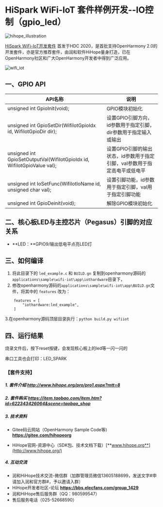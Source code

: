 # HiSpark WiFi-IoT 套件样例开发--IO控制（gpio_led）

![hihope_illustration](https://gitee.com/hihopeorg/hispark-hm-pegasus/raw/master/docs/figures/hihope_illustration.png)

[HiSpark WiFi-IoT开发套件](https://item.taobao.com/item.htm?spm=a1z10.1-c-s.w5003-23341819265.1.bf644a82Da9PZK&id=622343426064&scene=taobao_shop) 首发于HDC 2020，是首批支持OpenHarmony 2.0的开发套件，亦是官方推荐套件，由润和软件HiHope量身打造，已在OpenHarmony社区和广大OpenHarmony开发者中得到广泛应用。

![wifi_iot](https://gitee.com/hihopeorg/hispark-hm-pegasus/raw/master/docs/figures/2.png)

## 一、GPIO API

| API名称                                                      | 说明                                                         |
| ------------------------------------------------------------ | ------------------------------------------------------------ |
| unsigned int GpioInit(void);                                 | GPIO模块初始化                                               |
| unsigned int GpioSetDir(WifiIotGpioIdx id, WifiIotGpioDir dir); | 设置GPIO引脚方向，id参数用于指定引脚，dir参数用于指定输入或输出 |
| unsigned int GpioSetOutputVal(WifiIotGpioIdx id, WifiIotGpioValue val); | 设置GPIO引脚的输出状态，id参数用于指定引脚，val参数用于指定高电平或低电平 |
| unsigned int IoSetFunc(WifiIotIoName id, unsigned char val); | 设置引脚功能，id参数用于指定引脚，val用于指定引脚功能        |
| unsigned int GpioDeinit(void);                               | 解除GPIO模块初始化                                           |

## 二、核心板LED与主控芯片（Pegasus）引脚的对应关系

- **LED：**GPIO9/输出低电平点亮LED灯


## 三、如何编译

1. 将此目录下的 `led_example.c` 和 `BUILD.gn` 复制到openharmony源码的`applications\sample\wifi-iot\app\iothardware`目录下，
2. 修改openharmony源码的`applications\sample\wifi-iot\app\BUILD.gn`文件，将其中的 `features` 改为：

```
    features = [
        "iothardware:led_example",
    ]
```

   3.在openharmony源码顶层目录执行：`python build.py wifiiot`

## 四、运行结果

烧录文件后，按下reset按键，会发现核心板上的led等一闪一闪的

串口工具也会打印：LED_SPARK

### 【套件支持】

##### 1. 套件介绍  http://www.hihope.org/pro/pro1.aspx?mtt=8

##### 2. 套件购买  https://item.taobao.com/item.htm?id=622343426064&scene=taobao_shop

##### 3. 技术资料

- Gitee码云网站（OpenHarmony Sample Code等) **https://gitee.com/hihopeorg**

- HiHope官网-资源中心（SDK包、技术文档下载）[**www.hihope.org**](http://www.hihope.org/)

##### 4. 互动交流

- 润和HiHope技术交流-微信群（加群管理员微信13605188699，发送文字#申请加入润和官方群#，予以邀请入群）
- HiHope开发者社区-论坛 **https://bbs.elecfans.com/group_1429**
- 润和HiHope售后服务群（QQ：980599547）
- 售后服务电话（025-52668590）


